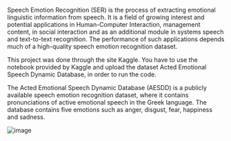 Speech Emotion Recognition (SER) is the process of extracting emotional linguistic information from speech. It is a field of growing interest and
potential applications in Human-Computer Interaction, management content, in social interaction and as an additional module in systems
speech and text-to-text recognition. The performance of such applications depends much of a high-quality speech emotion recognition dataset.

This project was done through the site Kaggle.
You have to use the notebook provided by Kaggle and upload the dataset Acted Emotional Speech Dynamic Database, in order to run the code.

The Acted Emotional Speech Dynamic Database (AESDD) is a publicly available speech emotion recognition dataset, where it contains
pronunciations of active emotional speech in the Greek language.
The database contains five emotions such as anger, disgust, fear, happiness and sadness.

![image](https://github.com/gbekthereal/Speech-Emotion-Recognition/assets/81323878/a5a42117-9b3c-44b1-b12e-2b056ec3c373)
